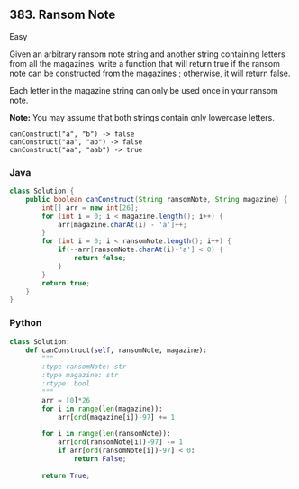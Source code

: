 ## 383. Ransom Note

Easy

Given an arbitrary ransom note string and another string containing letters from all the magazines, write a function that will return true if the ransom note can be constructed from the magazines ; otherwise, it will return false.

Each letter in the magazine string can only be used once in your ransom note.

**Note:**
You may assume that both strings contain only lowercase letters.

```
canConstruct("a", "b") -> false
canConstruct("aa", "ab") -> false
canConstruct("aa", "aab") -> true
```

### Java

````java
class Solution {
    public boolean canConstruct(String ransomNote, String magazine) {
        int[] arr = new int[26];
        for (int i = 0; i < magazine.length(); i++) {
            arr[magazine.charAt(i) - 'a']++;
        }
        for (int i = 0; i < ransomNote.length(); i++) {
            if(--arr[ransomNote.charAt(i)-'a'] < 0) {
                return false;
            }
        }
        return true;
    }
}
````

### Python

````python
class Solution:
    def canConstruct(self, ransomNote, magazine):
        """
        :type ransomNote: str
        :type magazine: str
        :rtype: bool
        """
        arr = [0]*26
        for i in range(len(magazine)):
            arr[ord(magazine[i])-97] += 1
        
        for i in range(len(ransomNote)):
            arr[ord(ransomNote[i])-97] -= 1
            if arr[ord(ransomNote[i])-97] < 0:
                return False;
        
        return True;
````


